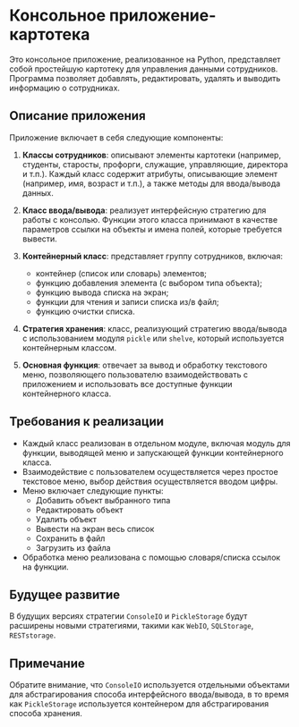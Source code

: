 # Консольное приложение-картотека

Это консольное приложение, реализованное на Python, представляет собой простейшую картотеку для управления данными сотрудников. Программа позволяет добавлять, редактировать, удалять и выводить информацию о сотрудниках.

## Описание приложения

Приложение включает в себя следующие компоненты:

1. **Классы сотрудников**: описывают элементы картотеки (например, студенты, старосты, профорги, служащие, управляющие, директора и т.п.). Каждый класс содержит атрибуты, описывающие элемент (например, имя, возраст и т.п.), а также методы для ввода/вывода данных.

2. **Класс ввода/вывода**: реализует интерфейсную стратегию для работы с консолью. Функции этого класса принимают в качестве параметров ссылки на объекты и имена полей, которые требуется вывести.

3. **Контейнерный класс**: представляет группу сотрудников, включая:
   - контейнер (список или словарь) элементов;
   - функцию добавления элемента (с выбором типа объекта);
   - функцию вывода списка на экран;
   - функции для чтения и записи списка из/в файл;
   - функцию очистки списка.

4. **Стратегия хранения**: класс, реализующий стратегию ввода/вывода с использованием модуля `pickle` или `shelve`, который используется контейнерным классом.

5. **Основная функция**: отвечает за вывод и обработку текстового меню, позволяющего пользователю взаимодействовать с приложением и использовать все доступные функции контейнерного класса.

## Требования к реализации

- Каждый класс реализован в отдельном модуле, включая модуль для функции, выводящей меню и запускающей функции контейнерного класса.
- Взаимодействие с пользователем осуществляется через простое текстовое меню, выбор действия осуществляется вводом цифры.
- Меню включает следующие пункты:
  - Добавить объект выбранного типа
  - Редактировать объект
  - Удалить объект
  - Вывести на экран весь список
  - Сохранить в файл
  - Загрузить из файла
- Обработка меню реализована с помощью словаря/списка ссылок на функции.

## Будущее развитие

В будущих версиях стратегии `ConsoleIO` и `PickleStorage` будут расширены новыми стратегиями, такими как `WebIO`, `SQLStorage`, `RESTstorage`.

## Примечание

Обратите внимание, что `ConsoleIO` используется отдельными объектами для абстрагирования способа интерфейсного ввода/вывода, в то время как `PickleStorage` используется контейнером для абстрагирования способа хранения.
